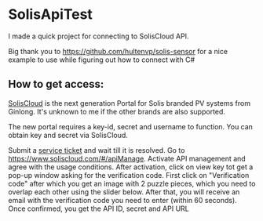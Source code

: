 # SolisApiTest

I made a quick project for connecting to SolisCloud API.

Big thank you to https://github.com/hultenvp/solis-sensor for a nice example to use while figuring out how to connect with C#

How to get access:
------------------
[SolisCloud](https://www.soliscloud.com/) is the next generation Portal for Solis branded PV systems from Ginlong. It's unknown to me if the other brands are also supported.

The new portal requires a key-id, secret and username to function. You can obtain key and secret via SolisCloud.

Submit a [service ticket](https://solis-service.solisinverters.com/support/solutions/articles/44002212561-api-access-soliscloud) and wait till it is resolved.
Go to https://www.soliscloud.com/#/apiManage.
Activate API management and agree with the usage conditions.
After activation, click on view key tot get a pop-up window asking for the verification code.
First click on "Verification code" after which you get an image with 2 puzzle pieces, which you need to overlap each other using the slider below.
After that, you will receive an email with the verification code you need to enter (within 60 seconds).
Once confirmed, you get the API ID, secret and API URL
